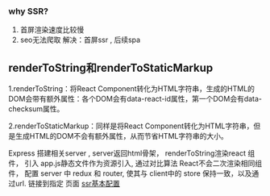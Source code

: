 ### why SSR?
1. 首屏渲染速度比较慢
2. seo无法爬取
解决：首屏ssr , 后续spa

## renderToString和renderToStaticMarkup
  1.renderToString：将React Component转化为HTML字符串，生成的HTML的DOM会带有额外属性：各个DOM会有data-react-id属性，第一个DOM会有data-checksum属性。

  2.renderToStaticMarkup：同样是将React Component转化为HTML字符串，但是生成HTML的DOM不会有额外属性，从而节省HTML字符串的大小。
  
Express 搭建相关server ,  server返回html骨架， renderToString渲染react 组件， 引入 app.js静态文件作为资源引入, 通过对比算法
React不会二次渲染相同组件， 配置 server 中 redux 和 router, 使其与 client中的 store 保持一致，以及通过url. 链接到指定 页面
[ssr基本配置](https://medium.freecodecamp.org/demystifying-reacts-server-side-render-de335d408fe4)
